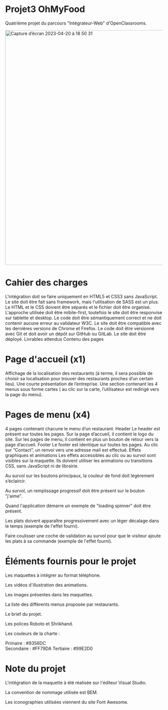 # Projet3 OhMyFood

Quatrième projet du parcours "Intégrateur-Web" d'OpenClassrooms.

<img width="750" alt="Capture d’écran 2023-04-20 à 18 50 31" src="https://user-images.githubusercontent.com/123948958/233434621-502ed0bd-ac73-41b1-9ab8-81b70885249d.png">


# Cahier des charges

L'intégration doit se faire uniquement en HTML5 et CSS3 sans JavaScript.
Le site doit être fait sans framework, mais l'utilisation de SASS est un plus.
Le HTML et le CSS doivent être séparés et le fichier doit être organisé.
L'approche utilisée doit être mibile-first, toutefois le site doit être responvise sur tablette et desktop.
Le code doit être sémantiquement correct et ne doit contenir aucune erreur au validateur W3C.
Le site doit être compatible avec les dernières versions de Chrome et Firefox.
Le code doit être versionné avec Git et doit avoir un dépôt sur GitHub ou GitLab.
Le site doit être déployé.
Livrables attendus
Contenu des pages

# Page d'accueil (x1)
Affichage de la localisation des restaurants (à terme, il sera possible de choisir sa localisation pour trouver des restaurants proches d’un certain lieu).
Une courte présentation de l’entreprise.
Une section contenant les 4 menus sous forme cartes ( au clic sur la carte, l’utilisateur est redirigé vers la page du menu).

# Pages de menu (x4)
4 pages contenant chacune le menu d’un restaurant.
Header
Le header est présent sur toutes les pages.
Sur la page d’accueil, il contient le logo du site.
Sur les pages de menu, il contient en plus un bouton de retour vers la page d’accueil.
Footer
Le footer est identique sur toutes les pages.
Au clic sur “Contact”, un renvoi vers une adresse mail est effectué.
Effets graphiques et animations
Les effets accessibles au clic ou au survol sont visibles sur la maquette. Ils doivent utiliser les animations ou transitions CSS, sans JavaScript ni de librairie.

Au survol sur les boutons principaux, la couleur de fond doit légèrement s’éclaircir.

Au survol, un remplissage progressif doit être présent sur le bouton "j'aime".

Quand l'application démarre un exemple de "loading spinner" doit être présent.

Les plats doivent apparaître progressivement avec un léger décalage dans le temps (exemple de l'effet fourni).

Faire coulisser une coche de validation au survol pour que le visiteur ajoute les plats à sa commande (exemple de l'effet fourni).

# Éléments fournis pour le projet

Les maquettes à intégrer au format téléphone.

Les vidéos d'illustration des animations.

Les images présentes dans les maquettes.

La liste des différents menus proposée par restaurants.

Le brief du projet.

Les polices Roboto et Shrikhand.

Les couleurs de la charte :

Primaire : #9356DC
<br>Secondaire : #FF79DA
Tertiaire : #99E2D0

# Note du projet
L'intégration de la maquette à été réalisée sur l'éditeur Visual Studio.

La convention de nommage utilisée est BEM.

Les iconographies utilisées viennent du site Font Awesome.
